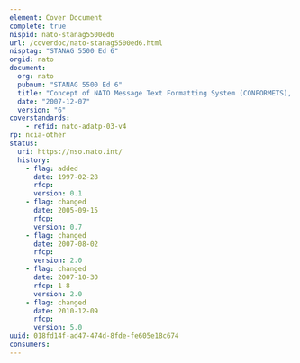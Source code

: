 ```yaml
---
element: Cover Document
complete: true
nispid: nato-stanag5500ed6
url: /coverdoc/nato-stanag5500ed6.html
nisptag: "STANAG 5500 Ed 6"
orgid: nato
document:
  org: nato
  pubnum: "STANAG 5500 Ed 6"
  title: "Concept of NATO Message Text Formatting System (CONFORMETS), ed.6, (ADatP-3)"
  date: "2007-12-07"
  version: "6"
coverstandards:
    - refid: nato-adatp-03-v4
rp: ncia-other
status:
  uri: https://nso.nato.int/
  history: 
    - flag: added
      date: 1997-02-28
      rfcp: 
      version: 0.1
    - flag: changed
      date: 2005-09-15
      rfcp: 
      version: 0.7
    - flag: changed
      date: 2007-08-02
      rfcp: 
      version: 2.0
    - flag: changed
      date: 2007-10-30
      rfcp: 1-8
      version: 2.0
    - flag: changed
      date: 2010-12-09
      rfcp: 
      version: 5.0
uuid: 018fd14f-ad47-474d-8fde-fe605e18c674
consumers:
---
```

